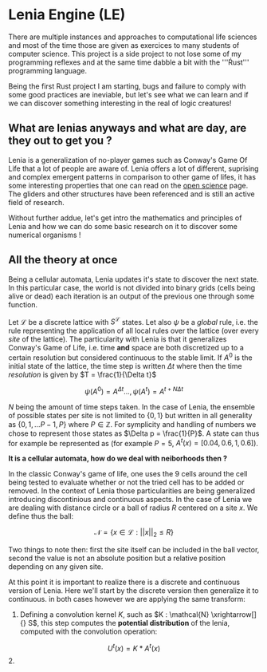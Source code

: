 # Lenia Engine (LE)

There are multiple instances and approaches to computational life sciences and most of the time those are given as exercices to many students of computer science. This project is a side project to not lose some of my programming reflexes and at the same time dabble a bit with the '''Ŕust''' programming language. 

Being the first Rust project I am starting, bugs and failure to comply with some good practices are ineviable, but let's see what we can learn and if we can discover something interesting in the real of logic creatures! 


## What are lenias anyways and what are day, are they out to get you ? 

Lenia is a generalization of no-player games such as Conway's Game Of Life that a lot of people are aware of. Lenia offers a lot of different, suprising and complex emergent patterns in comparison to other game of lifes, it has some interesting properties that one can read on the [open science](https://chakazul.github.io/lenia.html) page. The gliders and other structures have been referenced and is still an active field of research. 

Without further addue, let's get intro the mathematics and principles of Lenia and how we can do some basic research on it to discover some numerical organisms ! 

## All the theory at once 

Being a cellular automata, Lenia updates it's state to discover the next state. In this particular case, the world is not divided into binary grids (cells being alive or dead) each iteration is an output of the previous one through some function. 


Let $\mathcal{L}$ be a discrete lattice with $S^\mathcal{L}$ states. Let also $\psi$ be a _global_ rule, i.e. the rule representing the application of all local rules over the lattice (over every _site_ of the lattice). The particularity with Lenia is that it generalizes Conway's Game of Life, i.e. time **and** space are both discretized up to a certain resolution but considered continuous to the stable limit. If $A^0$ is the initial state of the lattice, the time step is written $\Delta t$ where then the time *resolution* is given by $T = \frac{1}{\Delta t}$

$$
\psi(A^0) = A^{\Delta t}..., \psi(A^t) = A^{t + N\Delta t}
$$

$N$ being the amount of time steps taken. In the case of Lenia, the ensemble of possible states per site is not limited to $\{0, 1\}$ but written in all generality as $\{0, 1, ... P - 1, P\}$ where $P\in \mathbb{Z}$. For symplicity and handling of numbers we chose to represent those states as $\Delta p = \frac{1}{P}$. A state can thus for example be represented as (for example $P = 5$, $A^t(x) = [0.04, 0.6, 1, 0.6]$). 

**It is a cellular automata, how do we deal with neiborhoods then ?**

In the classic Conway's game of life, one uses the 9 cells around the cell being tested to evaluate whether or not the tried cell has to be added or removed. In the context of Lenia those particularities are being generalized introducing discontinious and continuous aspects. In the case of Lenia we are dealing with distance circle or a ball of radius $R$ centered on a site $x$. We define thus the ball: 

$$
\mathcal{N} = \{x \in \mathcal{L} : ||x||_2 \leq R\}
$$

Two things to note then: first the site itself can be included in the ball vector, second the value is not an absolute position but a relative position depending on any given site.

At this point it is important to realize there is a discrete and continuous version of Lenia. Here we'll start by the discrete version then generalize it to continuous. in both cases however we are applying the same transform: 

1. Defining a convolution kernel $K$, such as $K : \mathcal{N} \xrightarrow[]{} S$, this step computes the **potential distribution** of the lenia, computed with the convolution operation:

$$
U^t(x) = K \ast A^t(x)
$$
2. 




